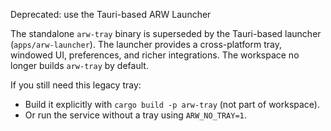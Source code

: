 Deprecated: use the Tauri-based ARW Launcher

The standalone `arw-tray` binary is superseded by the Tauri-based launcher
(`apps/arw-launcher`). The launcher provides a cross-platform tray, windowed UI,
preferences, and richer integrations. The workspace no longer builds `arw-tray`
by default.

If you still need this legacy tray:
- Build it explicitly with `cargo build -p arw-tray` (not part of workspace).
- Or run the service without a tray using `ARW_NO_TRAY=1`.

